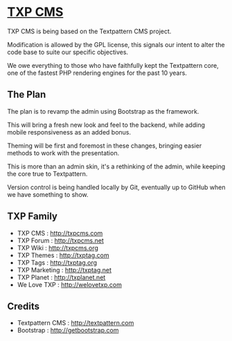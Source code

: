 # [TXP CMS](http://txpcms.com)

TXP CMS is being based on the Textpattern CMS project.

Modification is allowed by the GPL license, this signals our intent to alter 
the code base to suite our specific objectives.

We owe everything to those who have faithfully kept the Textpattern core, 
one of the fastest PHP rendering engines for the past 10 years.

## The Plan

The plan is to revamp the admin using Bootstrap as the framework.

This will bring a fresh new look and feel to the backend, while adding mobile 
responsiveness as an added bonus.

Theming will be first and foremost in these changes, bringing easier methods 
to work with the presentation.

This is more than an admin skin, it's a rethinking of the admin, while keeping 
the core true to Textpattern.

Version control is being handled locally by Git, eventually up to GitHub when 
we have something to show.

## TXP Family

* TXP CMS : <http://txpcms.com>
* TXP Forum : <http://txpcms.net>
* TXP Wiki : <http://txpcms.org>
* TXP Themes : <http://txptag.com>
* TXP Tags : <http://txptag.org>
* TXP Marketing : <http://txptag.net>
* TXP Planet : <http://txplanet.net>
* We Love TXP : <http://welovetxp.com>

## Credits

* Textpattern CMS : <http://textpattern.com>
* Bootstrap : <http://getbootstrap.com>
